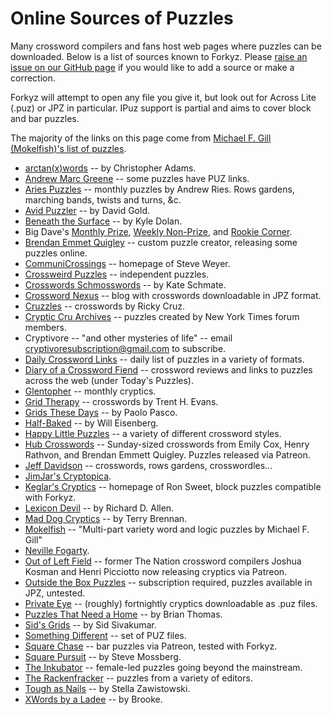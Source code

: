 
# Online Sources of Puzzles

Many crossword compilers and fans host web pages where puzzles can be
downloaded. Below is a list of sources known to Forkyz. Please [raise an
issue on our GitHub page][issues] if you would like to add a source or
make a correction.

Forkyz will attempt to open any file you give it, but look out for
Across Lite (.puz) or JPZ in particular. IPuz support is partial and
aims to cover block and bar puzzles.

The majority of the links on this page come from [Michael F. Gill
(Mokelfish)'s list of puzzles][mokelfish].

* [arctan(x)words][arctan-x-words] -- by Christopher Adams.
* [Andrew Marc Greene][andrew-marc-greene] -- some puzzles have PUZ links.
* [Aries Puzzles][aries-puzzles] -- monthly puzzles by Andrew Ries. Rows gardens, marching bands, twists and turns, &c.
* [Avid Puzzler][avid-puzzler] -- by David Gold.
* [Beneath the Surface][beneath-the-surface] -- by Kyle Dolan.
* Big Dave's [Monthly Prize][big-dave-monthly], [Weekly Non-Prize][big-dave-weekly], and [Rookie Corner][big-dave-rookie].
* [Brendan Emmet Quigley][beq] -- custom puzzle creator, releasing some puzzles online.
* [CommuniCrossings][communicrossings] -- homepage of Steve Weyer.
* [Crossweird Puzzles][crossweird] -- independent puzzles.
* [Crosswords Schmosswords][crosswords-schmosswords] -- by Kate Schmate.
* [Crossword Nexus][crosswordnexus] -- blog with crosswords downloadable in JPZ format.
* [Cruzzles][cruzzles] -- crosswords by Ricky Cruz.
* [Cryptic Cru Archives][crypticcru] -- puzzles created by New York Times forum members.
* Cryptivore -- "and other mysteries of life" -- email cryptivoresubscription@gmail.com to subscribe.
* [Daily Crossword Links][daily-crossword-links] -- daily list of puzzles in a variety of formats.
* [Diary of a Crossword Fiend][diary] -- crossword reviews and links to puzzles across the web (under Today's Puzzles).
* [Glentopher][glentopher] -- monthly cryptics.
* [Grid Therapy][gridtherapy] -- crosswords by Trent H. Evans.
* [Grids These Days][grids-these-days] -- by Paolo Pasco.
* [Half-Baked][half-baked] -- by Will Eisenberg.
* [Happy Little Puzzles][happylittlepuzzles] -- a variety of different crossword styles.
* [Hub Crosswords][hubcrosswords] -- Sunday-sized crosswords from Emily Cox, Henry Rathvon, and Brendan Emmett Quigley. Puzzles released via Patreon.
* [Jeff Davidson][jeff-davidson] -- crosswords, rows gardens, crosswordles...
* [JimJar's Cryptopica][jimjar].
* [Keglar's Cryptics][keglar] -- homepage of Ron Sweet, block puzzles compatible with Forkyz.
* [Lexicon Devil][lexicon-devil] -- by Richard D. Allen.
* [Mad Dog Cryptics][mad-dog-cryptics] -- by Terry Brennan.
* [Mokelfish][mokelfish-puzzles] -- "Multi-part variety word and logic puzzles by Michael F. Gill"
* [Neville Fogarty][neville-fogarty].
* [Out of Left Field][outofleftfield] -- former The Nation crossword compilers Joshua Kosman and Henri Picciotto now releasing cryptics via Patreon.
* [Outside the Box Puzzles][outside-the-box] -- subscription required, puzzles available in JPZ, untested.
* [Private Eye][private-eye] -- (roughly) fortnightly cryptics downloadable as .puz files.
* [Puzzles That Need a Home][puzzles-that-need-a-home] -- by Brian Thomas.
* [Sid's Grids][sids-grids] -- by Sid Sivakumar.
* [Something Different][something-different] -- set of PUZ files.
* [Square Chase][squarechase] -- bar puzzles via Patreon, tested with Forkyz.
* [Square Pursuit][square-pursuit] -- by Steve Mossberg.
* [The Inkubator][inkubator] -- female-led puzzles going beyond the mainstream.
* [The Rackenfracker][rackenfracker] -- puzzles from a variety of editors.
* [Tough as Nails][tough-as-nails] -- by Stella Zawistowski.
* [XWords by a Ladee][xwords-by-aladee] -- by Brooke.

[mokelfish]: http://bbtp.net/puzzle/links.html
[issues]: https://github.com/yourealwaysbe/forkyz/issues

[andrew-marc-greene]: http://www.greenehouse.com/a/puzzles/
[arctan-x-words]: http://arctanxwords.blogspot.com/
[aries-puzzles]: https://www.ariespuzzles.com/
[avid-puzzler]: https://avidpuzzler.blogspot.com/
[beneath-the-surface]: https://beneaththesurfacepuzzles.blogspot.com/
[beq]: https://www.brendanemmettquigley.com/
[big-dave-monthly]: http://crypticcrosswords.net/puzzles/monthly-prize-puzzles/
[big-dave-rookie]: http://crypticcrosswords.net/puzzles/rookie-corner/
[big-dave-weekly]: http://crypticcrosswords.net/puzzles/not-the-saturday-prize-puzzles/
[communicrossings]: https://communicrossings.com/crosswords-weyer
[crossweird]: https://www.crossweirdpuzzles.com
[crosswordnexus]: https://crosswordnexus.com/blog/
[crosswords-schmosswords]: https://kateschmatecrosswords.weebly.com/
[cruzzles]: https://cruzzles.blogspot.com/
[crypticcru]: https://archive.nytimes.com/www.nytimes.com/premium/xword/cryptic-archive.html
[cryptivore]: https://cryptivore.com/
[daily-crossword-links]: https://crosswordlinks.substack.com/
[diary]: https://crosswordfiend.com/
[glentopher]: https://glentopher.blogspot.com/
[grids-these-days]: http://gridsthesedays.blogspot.com/
[gridtherapy]: https://gridtherapy.com/
[half-baked]: https://halfbakedpuzzles.blogspot.com/
[happylittlepuzzles]: https://www.happylittlepuzzles.com/
[hubcrosswords]: https://www.patreon.com/hubcrosswords
[inkubator]: https://inkubatorcrosswords.com/
[jeff-davidson]: https://puzzles.jeffpdavidson.com/
[jimjar]: https://twitter.com/Jimjar
[keglar]: https://kegler.gitlab.io/
[lexicon-devil]: http://www.lexicondevil.live/
[mad-dog-cryptics]: https://maddogcryptics.com/
[mokelfish-puzzles]: https://bbtp.net/puzzle/
[neville-fogarty]: https://nevillefogarty.wordpress.com/
[outofleftfield]: http://www.leftfieldcryptics.com/
[outside-the-box]: https://www.joonpahk.com/blog/2021/04/12/year-6-variety-puzzle-16-starting-square-hint/
[private-eye]: https://www.private-eye.co.uk/crossword
[puzzles-that-need-a-home]: https://puzzlesthatneedahome.blogspot.com/
[rackenfracker]: https://www.therackenfracker.com/
[sids-grids]: https://www.sidsgrids.com/home/categories/crossword-puzzles
[something-different]: https://dandoesnotblog.blogspot.com/2020/04/something-different.html
[square-pursuit]: https://squarepursuit.com/
[squarechase]: https://www.patreon.com/squarechase
[tough-as-nails]: https://toughasnails.net/
[xwords-by-aladee]: https://xwordsbyaladee.blogspot.com/
